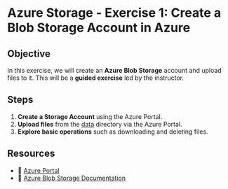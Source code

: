 # **Azure Storage - Exercise 1: Create a Blob Storage Account in Azure**

## **Objective**  

In this exercise, we will create an **Azure Blob Storage** account and upload files to it. This will be a **guided exercise** led by the instructor.  

## **Steps**  

1. **Create a Storage Account** using the Azure Portal.  
2. **Upload files** from the [data](./data/) directory via the Azure Portal.  
3. **Explore basic operations** such as downloading and deleting files.  

## **Resources**  

- 📌 [Azure Portal](https://portal.azure.com)  
- 📖 [Azure Blob Storage Documentation](https://learn.microsoft.com/en-us/azure/storage/blobs/)  
